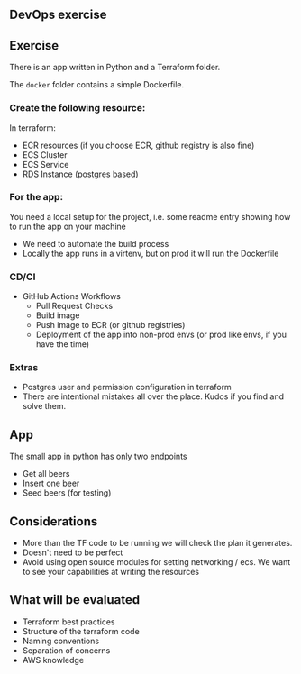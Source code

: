 ## DevOps exercise

## Exercise
There is an app written in Python and a Terraform folder.

The `docker` folder contains a simple Dockerfile.

### Create the following resource:
In terraform:
- ECR resources (if you choose ECR, github registry is also fine)
- ECS Cluster
- ECS Service
- RDS Instance (postgres based)

### For the app:
You need a local setup for the project, i.e. some readme entry showing how to run the app on your machine

- We need to automate the build process
- Locally the app runs in a virtenv, but on prod it will run the Dockerfile

### CD/CI
- GitHub Actions Workflows
    - Pull Request Checks
    - Build image
    - Push image to ECR (or github registries)
    - Deployment of the app into non-prod envs (or prod like envs, if you have the time)

### Extras
- Postgres user and permission configuration in terraform
- There are intentional mistakes all over the place. Kudos if you find and solve them.

## App 
The small app in python has only two endpoints
- Get all beers
- Insert one beer
- Seed beers (for testing)

## Considerations
- More than the TF code to be running we will check the plan it generates. 
- Doesn't need to be perfect
- Avoid using open source modules for setting networking / ecs. We want to see your capabilities at writing the resources

## What will be evaluated
- Terraform best practices
- Structure of the terraform code
- Naming conventions
- Separation of concerns
- AWS knowledge

